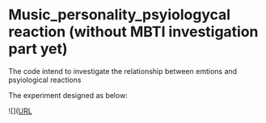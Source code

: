 # Music_personality_psyiologycal reaction (without MBTI investigation part yet)


The code intend to investigate the relationship between emtions and psyiological reactions

The experiment designed as below:

![]([URL](https://github.com/BronzeJi/Music_personality_psychoreaction/blob/main/pic/Screenshot%202023-05-26%20at%2018.55.40.png?raw=true)



